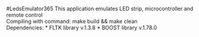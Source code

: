 #LedsEmulator365
This application emulates LED strip, microcontroller and remote control <br /> 
Compiling with command: make build && make clean <br /> 
Dependencies:
\* FLTK library v.1.3.8 
\* BOOST library v.1.78.0